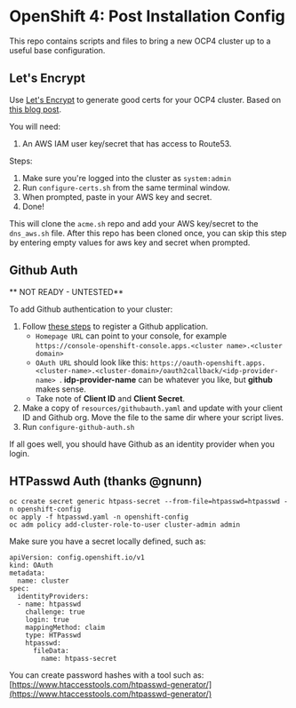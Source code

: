# OpenShift 4: Post Installation Config

This repo contains scripts and files to bring a new OCP4 cluster up to a useful base configuration.

## Let's Encrypt

Use [Let's Encrypt](https://letsencrypt.org/) to generate good certs for your OCP4 cluster.  Based on [this blog post](https://blog.openshift.com/requesting-and-installing-lets-encrypt-certificates-for-openshift-4/).

You will need:
1. An AWS IAM user key/secret that has access to Route53.

Steps:
1. Make sure you're logged into the cluster as `system:admin`
2. Run `configure-certs.sh` from the same terminal window.
3. When prompted, paste in your AWS key and secret.  
4. Done!

This will clone the `acme.sh` repo and add your AWS key/secret to the `dns_aws.sh` file.  After this repo has been cloned once, you can skip this step by entering empty values for aws key and secret when prompted.

## Github Auth

** NOT READY - UNTESTED**

To add Github authentication to your cluster:
1. Follow [these steps](https://docs.openshift.com/container-platform/4.1/authentication/identity_providers/configuring-github-identity-provider.html#identity-provider-registering-github_configuring-github-identity-provider) to register a Github application.
    * `Homepage URL` can point to your console, for example `https://console-openshift-console.apps.<cluster name>.<cluster domain>`
    * `OAuth URL` should look like this: `https://oauth-openshift.apps.<cluster-name>.<cluster-domain>/oauth2callback/<idp-provider-name>
`.  **idp-provider-name** can be whatever you like, but **github** makes sense.
    * Take note of **Client ID** and **Client Secret**.
2. Make a copy of `resources/githubauth.yaml` and update with your client ID and Github org.  Move the file to the same dir where your script lives.
3. Run `configure-github-auth.sh`

If all goes well, you should have Github as an identity provider when you login.


## HTPasswd Auth (thanks @gnunn)

```
oc create secret generic htpass-secret --from-file=htpasswd=htpasswd -n openshift-config
oc apply -f htpasswd.yaml -n openshift-config
oc adm policy add-cluster-role-to-user cluster-admin admin
```

Make sure you have a secret locally defined, such as:

```
apiVersion: config.openshift.io/v1
kind: OAuth
metadata:
  name: cluster
spec:
  identityProviders:
  - name: htpasswd
    challenge: true 
    login: true 
    mappingMethod: claim 
    type: HTPasswd
    htpasswd:
      fileData:
        name: htpass-secret
```

You can create password hashes with a tool such as:
[https://www.htaccesstools.com/htpasswd-generator/](https://www.htaccesstools.com/htpasswd-generator/)
